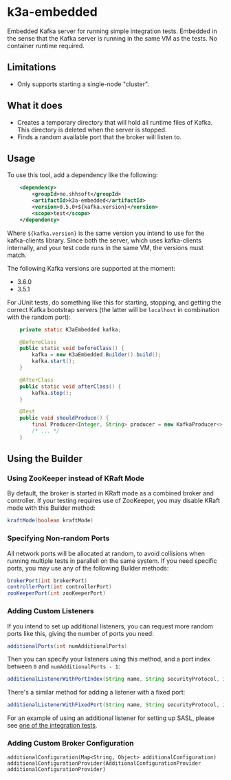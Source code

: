 # k3a-embedded

Embedded Kafka server for running simple integration tests. Embedded
in the sense that the Kafka server is running in the same VM as the
tests. No container runtime required.

## Limitations

* Only supports starting a single-node "cluster".

## What it does

* Creates a temporary directory that will hold all runtime files of
  Kafka. This directory is deleted when the server is stopped.
* Finds a random available port that the broker will listen to.

## Usage

To use this tool, add a dependency like the following:

```xml
    <dependency>
        <groupId>no.shhsoft</groupId>
        <artifactId>k3a-embedded</artifactId>
        <version>0.5.0+${kafka.version}</version>
        <scope>test</scope>
    </dependency>
```

Where `${kafka.version}` is the same version you intend to use for the
kafka-clients library. Since both the server, which uses kafka-clients
internally, and your test code runs in the same VM, the versions must
match.

The following Kafka versions are supported at the moment:

* 3.6.0
* 3.5.1

For JUnit tests, do something like this for starting, stopping, and
getting the correct Kafka bootstrap servers (the latter will be
`localhost` in combination with the random port):

```java
    private static K3aEmbedded kafka;

    @BeforeClass
    public static void beforeClass() {
        kafka = new K3aEmbedded.Builder().build();
        kafka.start();
    }

    @AfterClass
    public static void afterClass() {
        kafka.stop();
    }

    @Test
    public void shouldProduce() {
        final Producer<Integer, String> producer = new KafkaProducer<>(K3aTestUtils.producerProps(kafka));
        /* ... */
    }
```

## Using the Builder


### Using ZooKeeper instead of KRaft Mode

By default, the broker is started in KRaft mode as a combined broker
and controller. If your testing requires use of ZooKeeper, you may
disable KRaft mode with this Builder method:

```java
kraftMode(boolean kraftMode)
```

### Specifying Non-random Ports

All network ports will be allocated at random, to avoid collisions
when running multiple tests in parallell on the same system. If you
need specific ports, you may use any of the following Builder methods:

```java
brokerPort(int brokerPort)
controllerPort(int controllerPort)
zooKeeperPort(int zooKeeperPort)
```

### Adding Custom Listeners

If you intend to set up additional listeners, you can request more
random ports like this, giving the number of ports you need:

```java
additionalPorts(int numAdditionalPorts)
```

Then you can specify your listeners using this method, and a port
index between `0` and `numAdditionalPorts - 1`:

```java
additionalListenerWithPortIndex(String name, String securityProtocol, int portIndex)
```

There's a similar method for adding a listener with a fixed port:

```java
additionalListenerWithFixedPort(String name, String securityProtocol, int port)
```

For an example of using an additional listener for setting up SASL,
please see [one of the integration
tests](https://github.com/sverrehu/k3a-embedded/blob/main/src/test/java/no/shhsoft/k3aembedded/AbstractSaslK3aEmbeddedTest.java).

### Adding Custom Broker Configuration

`additionalConfiguration(Map<String, Object> additionalConfiguration)`
`additionalConfigurationProvider(AdditionalConfigurationProvider additionalConfigurationProvider)`
